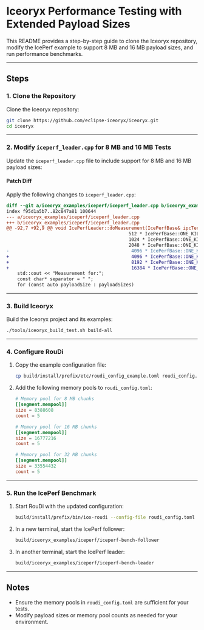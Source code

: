 # Iceoryx Performance Testing with Extended Payload Sizes

This README provides a step-by-step guide to clone the Iceoryx repository, modify the IcePerf example to support 8 MB and 16 MB payload sizes, and run performance benchmarks.

---

## Steps

### 1. Clone the Repository

Clone the Iceoryx repository:

```bash
git clone https://github.com/eclipse-iceoryx/iceoryx.git
cd iceoryx
```

---

### 2. Modify `iceperf_leader.cpp` for 8 MB and 16 MB Tests

Update the `iceperf_leader.cpp` file to include support for 8 MB and 16 MB payload sizes:

#### Patch Diff

Apply the following changes to `iceperf_leader.cpp`:

```diff
diff --git a/iceoryx_examples/iceperf/iceperf_leader.cpp b/iceoryx_examples/iceperf/iceperf_leader.cpp
index f95d1a5b7..82c847a81 100644
--- a/iceoryx_examples/iceperf/iceperf_leader.cpp
+++ b/iceoryx_examples/iceperf/iceperf_leader.cpp
@@ -92,7 +92,9 @@ void IcePerfLeader::doMeasurement(IcePerfBase& ipcTechnology) noexcept
                                             512 * IcePerfBase::ONE_KILOBYTE,
                                             1024 * IcePerfBase::ONE_KILOBYTE,
                                             2048 * IcePerfBase::ONE_KILOBYTE,
-                                             4096 * IcePerfBase::ONE_KILOBYTE};
+                                             4096 * IcePerfBase::ONE_KILOBYTE,
+                                             8192 * IcePerfBase::ONE_KILOBYTE,
+                                             16384 * IcePerfBase::ONE_KILOBYTE};
    std::cout << "Measurement for:";
    const char* separator = " ";
    for (const auto payloadSize : payloadSizes)
```

---

### 3. Build Iceoryx

Build the Iceoryx project and its examples:

```bash
./tools/iceoryx_build_test.sh build-all
```

---

### 4. Configure RouDi

1. Copy the example configuration file:

   ```bash
   cp build/install/prefix/etc/roudi_config_example.toml roudi_config.toml
   ```

2. Add the following memory pools to `roudi_config.toml`:

   ```toml
   # Memory pool for 8 MB chunks
   [[segment.mempool]]
   size = 8388608
   count = 5

   # Memory pool for 16 MB chunks
   [[segment.mempool]]
   size = 16777216
   count = 5

   # Memory pool for 32 MB chunks
   [[segment.mempool]]
   size = 33554432
   count = 5
   ```

---

### 5. Run the IcePerf Benchmark

1. Start RouDi with the updated configuration:

   ```bash
   build/install/prefix/bin/iox-roudi --config-file roudi_config.toml
   ```

2. In a new terminal, start the IcePerf follower:

   ```bash
   build/iceoryx_examples/iceperf/iceperf-bench-follower
   ```

3. In another terminal, start the IcePerf leader:

   ```bash
   build/iceoryx_examples/iceperf/iceperf-bench-leader
   ```

---

## Notes

* Ensure the memory pools in `roudi_config.toml` are sufficient for your tests.
* Modify payload sizes or memory pool counts as needed for your environment.
